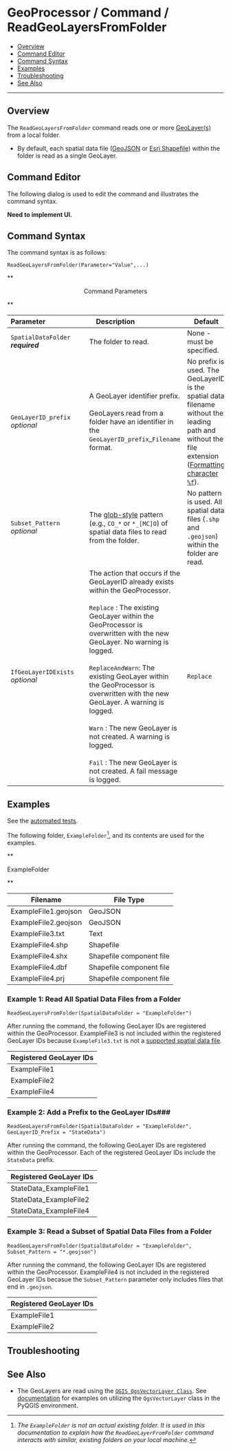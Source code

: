 # GeoProcessor / Command / ReadGeoLayersFromFolder #

* [Overview](#overview)
* [Command Editor](#command-editor)
* [Command Syntax](#command-syntax)
* [Examples](#examples)
* [Troubleshooting](#troubleshooting)
* [See Also](#see-also)

-------------------------

## Overview ##

The `ReadGeoLayersFromFolder` command reads one or more [GeoLayer(s)](../../introduction#geolayer) from a local folder. 

* By default, each spatial data file ([GeoJSON]((../../spatial-data-format-ref/GeoJSON/GeoJSON)) or [Esri Shapefile](../../spatial-data-format-ref/EsriShapefile/EsriShapefile)) within the folder is read as a single GeoLayer.

## Command Editor ##

The following dialog is used to edit the command and illustrates the command syntax.

**Need to implement UI.**

## Command Syntax ##

The command syntax is as follows:

```text
ReadGeoLayersFromFolder(Parameter="Value",...)
```
**<p style="text-align: center;">
Command Parameters
</p>**

| **Parameter**&nbsp;&nbsp;&nbsp;&nbsp;&nbsp;&nbsp;&nbsp;&nbsp;&nbsp;&nbsp;&nbsp;&nbsp;&nbsp;&nbsp;&nbsp;&nbsp;&nbsp;&nbsp;&nbsp;&nbsp; | **Description** &nbsp;&nbsp;&nbsp;&nbsp;&nbsp;&nbsp;&nbsp;&nbsp;&nbsp;&nbsp;&nbsp;&nbsp;&nbsp;&nbsp;&nbsp;&nbsp;&nbsp;&nbsp;&nbsp;&nbsp;| **Default** |
| --------------|-----------------|----------------- |
| `SpatialDataFolder` <br>  **_required_**| The folder to read. | None - must be specified. |
| `GeoLayerID_prefix`  <br> *optional* | A GeoLayer identifier prefix. <br><br> GeoLayers read from a folder have an identifier in the `GeoLayerID_prefix`_`Filename` format.| No prefix is used. The GeoLayerID is the spatial data filename without the leading path and without the file extension ([Formatting character `%f`](../../text-formatting-ref/text-formatting/#formatting-characters)). |
| `Subset_Pattern` 	 <br> *optional*| The [glob-style](https://en.wikipedia.org/wiki/Glob_(programming)) pattern (e.g., `CO_*` or `*_[MC]O`) of spatial data files to read from the folder.| No pattern is used. All spatial data files (`.shp` and `.geojson`) within the folder are read.|
|`IfGeoLayerIDExists`<br> *optional*|The action that occurs if the GeoLayerID already exists within the GeoProcessor. <br><br> `Replace` : The existing GeoLayer within the GeoProcessor is overwritten with the new GeoLayer. No warning is logged.<br><br> `ReplaceAndWarn`: The existing GeoLayer within the GeoProcessor is overwritten with the new GeoLayer. A warning is logged. <br><br> `Warn` : The new GeoLayer is not created. A warning is logged. <br><br> `Fail` : The new GeoLayer is not created. A fail message is logged. | `Replace` |


## Examples ##

See the [automated tests](https://github.com/OpenWaterFoundation/owf-app-geoprocessor-python-test/tree/master/test/commands/ReadGeoLayersFromFolder).

The following folder, `ExampleFolder`[^1], and its contents are used for the examples. 

[^1]: *The `ExampleFolder` is not an actual existing folder. It is used in this documentation to explain how the `ReadGeoLayerFromFolder` command interacts with similar, existing folders on your local machine.*

**<p style="text-align: left;">
ExampleFolder
</p>**

|Filename|File Type|
| ---- | ----|
| ExampleFile1.geojson | GeoJSON |
| ExampleFile2.geojson | GeoJSON |
| ExampleFile3.txt 	   | Text 	 |
| ExampleFile4.shp     | Shapefile	|
| ExampleFile4.shx		| Shapefile component file|
| ExampleFile4.dbf		| Shapefile component file |
| ExampleFile4.prj 		| Shapefile component file |

### Example 1: Read All Spatial Data Files from a Folder ###

```
ReadGeoLayersFromFolder(SpatialDataFolder = "ExampleFolder")
```

After running the command, the following GeoLayer IDs are registered within the GeoProcessor. ExampleFile3 is not included within the registered GeoLayer IDs because `ExampleFile3.txt` is not a [supported spatial data file](../../spatial-data-format-ref/overview). 

|Registered GeoLayer IDs|
|------|
|ExampleFile1|
|ExampleFile2|
|ExampleFile4|

### Example 2: Add a Prefix to the GeoLayer IDs###

```
ReadGeoLayersFromFolder(SpatialDataFolder = "ExampleFolder", GeoLayerID_Prefix = "StateData")
```

After running the command, the following GeoLayer IDs are registered within the GeoProcessor. Each of the registered GeoLayer IDs include the `StateData` prefix.

|Registered GeoLayer IDs|
|------|
|StateData_ExampleFile1|
|StateData_ExampleFile2|
|StateData_ExampleFile4|

### Example 3: Read a Subset of Spatial Data Files from a Folder ###

```
ReadGeoLayersFromFolder(SpatialDataFolder = "ExampleFolder", Subset_Pattern = "*.geojson")
```

After running the command, the following GeoLayer IDs are registered within the GeoProcessor. ExampleFile4 is not included in the registered GeoLayer IDs becasue the `Subset_Pattern` parameter only includes files that end in `.geojson`. 

|Registered GeoLayer IDs|
|------|
|ExampleFile1|
|ExampleFile2|


## Troubleshooting ##

## See Also ##

- The GeoLayers are read using the [`QGIS QgsVectorLayer Class`](https://qgis.org/api/classQgsVectorLayer.html). See [documentation](https://docs.qgis.org/2.14/en/docs/pyqgis_developer_cookbook/loadlayer.html#vector-layers) for examples on utilizing the `QgsVectorLayer` class in the PyQGIS environment.
